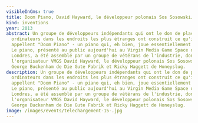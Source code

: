 ```yaml
---
visibleInCms: true
title: Doom Piano, David Hayward, le développeur polonais Sos Sosowski…
kind: inventions
year: 2013
abstract: Un groupe de développeurs indépendants qui ont le don de placer des
  ordinateurs dans les endroits les plus étranges ont construit ce qu'ils
  appellent "Doom Piano" - un piano qui, eh bien, joue essentiellement à Doom.
  Le piano, présenté au public aujourd'hui au Virgin Media Game Space de
  Londres, a été assemblé par un groupe de vétérans de l'industrie, dont
  l'organisateur VMGS David Hayward, le développeur polonais Sos Sosowski,
  George Buckenham de Die Gute Fabrik et Ricky Haggett de Honeyslug.
description: Un groupe de développeurs indépendants qui ont le don de placer des
  ordinateurs dans les endroits les plus étranges ont construit ce qu'ils
  appellent "Doom Piano" - un piano qui, eh bien, joue essentiellement à Doom.
  Le piano, présenté au public aujourd'hui au Virgin Media Game Space de
  Londres, a été assemblé par un groupe de vétérans de l'industrie, dont
  l'organisateur VMGS David Hayward, le développeur polonais Sos Sosowski,
  George Buckenham de Die Gute Fabrik et Ricky Haggett de Honeyslug.
image: /images/events/telechargement-15-.jpg
---
```

